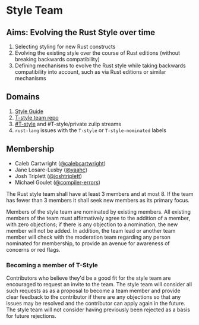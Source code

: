 # Style Team

## Aims: Evolving the Rust Style over time

1. Selecting styling for new Rust constructs
1. Evolving the existing style over the course of Rust editions (without breaking backwards compatibility)
1. Defining mechanisms to evolve the Rust style while taking backwards compatibility into account, such as via Rust editions or similar mechanisms

## Domains

1. [Style Guide]
1. [T-style team repo](https://github.com/rust-lang/fmt-rfcs/)
1. [#T-style] and #T-style/private zulip streams
1. `rust-lang` issues with the `T-style` or `T-style-nominated` labels

## Membership

* Caleb Cartwright ([@calebcartwright](https://github.com/calebcartwright))
* Jane Losare-Lusby ([@yaahc](https://github.com/yaahc))
* Josh Triplett ([@joshtriplett](https://github.com/joshtriplett))
* Michael Goulet ([@compiler-errors](https://github.com/compiler-errors))

The Rust style team shall have at least 3 members and at most 8. If the team has fewer than 3 members it shall seek new members as its primary focus.

Members of the style team are nominated by existing members. All existing members of the team must affirmatively agree to the addition of a member, with zero objections; if there is any objection to a nomination, the new member will not be added. In addition, the team lead or another team member will check with the moderation team regarding any person nominated for membership, to provide an avenue for awareness of concerns or red flags.

### Becoming a member of T-Style

Contributors who believe they'd be a good fit for the style team are encouraged to request an invite to the team. The style team will consider all such requests as as a proposal to become a team member and provide clear feedback to the contributor if there are any objections so that any issues may be resolved and the contributor can apply again in the future. The style team will not consider having previously been rejected as a basis for future rejections.

[Style Guide]: https://github.com/rust-lang/fmt-rfcs/blob/master/guide/guide.md
[#T-style]: https://rust-lang.zulipchat.com/#narrow/stream/346005-t-style